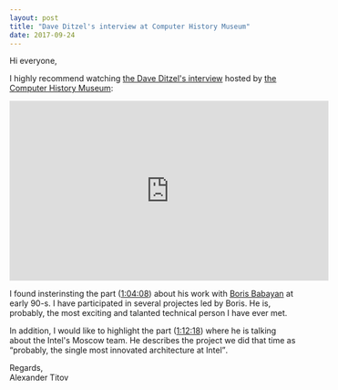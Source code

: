 ```yaml
---
layout: post
title: "Dave Ditzel's interview at Computer History Museum"
date: 2017-09-24
---
```


<p>Hi everyone,</p>

<p>I highly recommend watching <a href="https://youtu.be/etta_NYCVxA" title="Dave Ditzel's interview, youtube.com">the Dave Ditzel's interview</a> hosted by <a href="http://www.computerhistory.org/" title="www.computerhistory.org">the Computer History Museum</a>:</p>
<iframe style="padding: 10px, 10px, 10px, 20px;" width="560" height="315" src="https://www.youtube.com/embed/etta_NYCVxA?rel=0" frameborder="0" allowfullscreen></iframe>

<p>I found insterinsting the part (<a href="https://youtu.be/etta_NYCVxA?t=3848" title="Dave Ditzel's interview, youtube.com, starting at 1:04:08">1:04:08</a>) about his work with <a href="https://newsroom.intel.com/editorials/pioneering-architect-soviet-era-computing/" title="Boris Babayan at newsroom.intel.com">Boris Babayan</a> at early 90-s. I have participated in several projectes led by Boris. He is, probably, the most exciting and talanted technical person I have ever met.</p>

<p>In addition, I would like to highlight the part (<a href="https://youtu.be/etta_NYCVxA?t=4338" title="Dave Ditzel's interview, youtube.com, starting at 1:12:18">1:12:18</a>) where he is talking about the Intel's Moscow team. He describes the project we did that time as <q>probably, the single most innovated architecture at Intel</q>.</p>

<p>Regards,<br>Alexander Titov</p>
